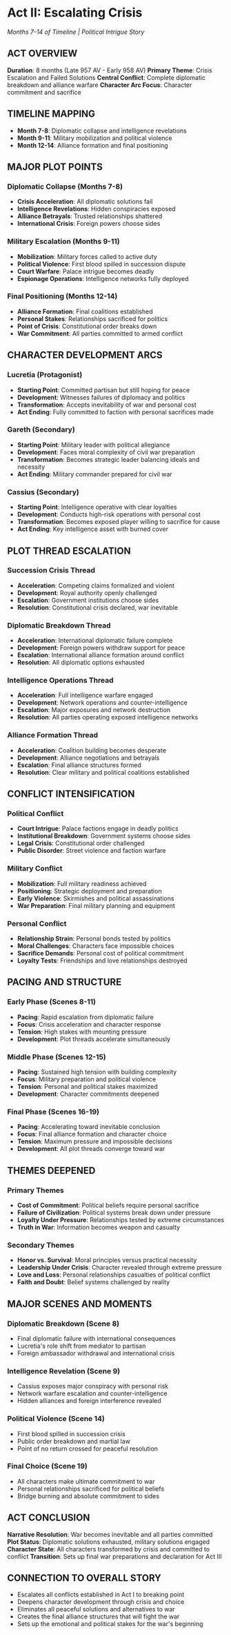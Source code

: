 # Act II: Escalating Crisis
*Months 7-14 of Timeline | Political Intrigue Story*

## ACT OVERVIEW
**Duration**: 8 months (Late 957 AV - Early 958 AV)
**Primary Theme**: Crisis Escalation and Failed Solutions
**Central Conflict**: Complete diplomatic breakdown and alliance warfare
**Character Arc Focus**: Character commitment and sacrifice

## TIMELINE MAPPING
- **Month 7-8**: Diplomatic collapse and intelligence revelations
- **Month 9-11**: Military mobilization and political violence
- **Month 12-14**: Alliance formation and final positioning

## MAJOR PLOT POINTS

### Diplomatic Collapse (Months 7-8)
- **Crisis Acceleration**: All diplomatic solutions fail
- **Intelligence Revelations**: Hidden conspiracies exposed
- **Alliance Betrayals**: Trusted relationships shattered
- **International Crisis**: Foreign powers choose sides

### Military Escalation (Months 9-11)
- **Mobilization**: Military forces called to active duty
- **Political Violence**: First blood spilled in succession dispute
- **Court Warfare**: Palace intrigue becomes deadly
- **Espionage Operations**: Intelligence networks fully deployed

### Final Positioning (Months 12-14)
- **Alliance Formation**: Final coalitions established
- **Personal Stakes**: Relationships sacrificed for politics
- **Point of Crisis**: Constitutional order breaks down
- **War Commitment**: All parties committed to armed conflict

## CHARACTER DEVELOPMENT ARCS

### Lucretia (Protagonist)
- **Starting Point**: Committed partisan but still hoping for peace
- **Development**: Witnesses failures of diplomacy and politics
- **Transformation**: Accepts inevitability of war and personal cost
- **Act Ending**: Fully committed to faction with personal sacrifices made

### Gareth (Secondary)
- **Starting Point**: Military leader with political allegiance
- **Development**: Faces moral complexity of civil war preparation
- **Transformation**: Becomes strategic leader balancing ideals and necessity
- **Act Ending**: Military commander prepared for civil war

### Cassius (Secondary)
- **Starting Point**: Intelligence operative with clear loyalties
- **Development**: Conducts high-risk operations with personal cost
- **Transformation**: Becomes exposed player willing to sacrifice for cause
- **Act Ending**: Key intelligence asset with burned cover

## PLOT THREAD ESCALATION

### Succession Crisis Thread
- **Acceleration**: Competing claims formalized and violent
- **Development**: Royal authority openly challenged
- **Escalation**: Government institutions choose sides
- **Resolution**: Constitutional crisis declared, war inevitable

### Diplomatic Breakdown Thread
- **Acceleration**: International diplomatic failure complete
- **Development**: Foreign powers withdraw support for peace
- **Escalation**: International alliance formation around conflict
- **Resolution**: All diplomatic options exhausted

### Intelligence Operations Thread
- **Acceleration**: Full intelligence warfare engaged
- **Development**: Network operations and counter-intelligence
- **Escalation**: Major exposures and network destruction
- **Resolution**: All parties operating exposed intelligence networks

### Alliance Formation Thread
- **Acceleration**: Coalition building becomes desperate
- **Development**: Alliance negotiations and betrayals
- **Escalation**: Final alliance structures formed
- **Resolution**: Clear military and political coalitions established

## CONFLICT INTENSIFICATION

### Political Conflict
- **Court Intrigue**: Palace factions engage in deadly politics
- **Institutional Breakdown**: Government systems choose sides
- **Legal Crisis**: Constitutional order challenged
- **Public Disorder**: Street violence and faction warfare

### Military Conflict
- **Mobilization**: Full military readiness achieved
- **Positioning**: Strategic deployment and preparation
- **Early Violence**: Skirmishes and political assassinations
- **War Preparation**: Final military planning and equipment

### Personal Conflict
- **Relationship Strain**: Personal bonds tested by politics
- **Moral Challenges**: Characters face impossible choices
- **Sacrifice Demands**: Personal cost of political commitment
- **Loyalty Tests**: Friendships and love relationships destroyed

## PACING AND STRUCTURE

### Early Phase (Scenes 8-11)
- **Pacing**: Rapid escalation from diplomatic failure
- **Focus**: Crisis acceleration and character response
- **Tension**: High stakes with mounting pressure
- **Development**: Plot threads accelerate simultaneously

### Middle Phase (Scenes 12-15)
- **Pacing**: Sustained high tension with building complexity
- **Focus**: Military preparation and political violence
- **Tension**: Personal and political stakes maximized
- **Development**: Character commitments deepened

### Final Phase (Scenes 16-19)
- **Pacing**: Accelerating toward inevitable conclusion
- **Focus**: Final alliance formation and character choice
- **Tension**: Maximum pressure and impossible decisions
- **Development**: All plot threads converge toward war

## THEMES DEEPENED

### Primary Themes
- **Cost of Commitment**: Political beliefs require personal sacrifice
- **Failure of Civilization**: Political systems break down under pressure
- **Loyalty Under Pressure**: Relationships tested by extreme circumstances
- **Truth in War**: Information becomes weapon and casualty

### Secondary Themes
- **Honor vs. Survival**: Moral principles versus practical necessity
- **Leadership Under Crisis**: Character revealed through extreme pressure
- **Love and Loss**: Personal relationships casualties of political conflict
- **Faith and Doubt**: Belief systems challenged by reality

## MAJOR SCENES AND MOMENTS

### Diplomatic Breakdown (Scene 8)
- Final diplomatic failure with international consequences
- Lucretia's role shift from mediator to partisan
- Foreign ambassador withdrawal and international crisis

### Intelligence Revelation (Scene 9)
- Cassius exposes major conspiracy with personal risk
- Network warfare escalation and counter-intelligence
- Hidden alliances and foreign interference revealed

### Political Violence (Scene 14)
- First blood spilled in succession crisis
- Public order breakdown and martial law
- Point of no return crossed for peaceful resolution

### Final Choice (Scene 19)
- All characters make ultimate commitment to war
- Personal relationships sacrificed for political beliefs
- Bridge burning and absolute commitment to sides

## ACT CONCLUSION
**Narrative Resolution**: War becomes inevitable and all parties committed
**Plot Status**: Diplomatic solutions exhausted, military solutions engaged
**Character State**: All characters transformed by crisis and committed to conflict
**Transition**: Sets up final war preparations and declaration for Act III

## CONNECTION TO OVERALL STORY
- Escalates all conflicts established in Act I to breaking point
- Deepens character development through crisis and choice
- Eliminates all peaceful solutions and alternatives to war
- Creates the final alliance structures that will fight the war
- Sets up the emotional and political stakes for the war's beginning
